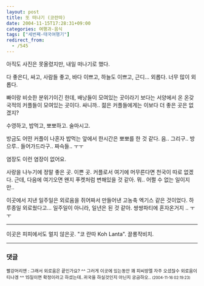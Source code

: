 ```yaml
---
layout: post
title: 또 떠나기 (코란따)
date: 2004-11-15T17:28:31+09:00
categories: 여행과-음식
tags: ["세번째-태국여행기"]
redirect_from:
  - /545
---
```


아직도 사진은 못올렸지만, 내일 떠나기로 했다.

다 좋은디, 싸고, 사람들 좋고, 바다 이쁘고, 하늘도 이쁘고, 근디... 외롭다. 너무 많이 외롭다.

빠이랑 비슷한 분위기이긴 한데, 배낭들이 모여있는 곳이라기 보다는 서양에서 온 온갖 국적의 커플들이 모여있는 곳이다. 싸니까.. 젊은 커플들에게는 이보다 더 좋은 곳은 없겠지?

수영하고, 밥먹고, 뽀뽀하고. 술마시고.

방금도 어떤 커플이 나혼자 밥먹는 앞에서 한시간은 뽀뽀를 한 것 같다. 음.. 그리구.. 방으루.. 들어가드라구.. 짜슥들.. ㅜㅜ

염장도 이런 염장이 없어요.

사랑을 나누기에 정말 좋은 곳. 이쁜 곳. 커플로서 여기에 머무른다면 천국이 따로 없겠다. 근데, 다음에 여기오면 왠지 푸켓처럼 변해있을 것 같아. 뭐.. 어쩔 수 없는 일이지만..

이곳에서 지낸 일주일은 외로움을 쥐어짜서 만들어낸 고농축 엑기스 같은 것이었다. 하루종일 외로웠다고... 일주일이 아니라, 일년은 된 것 같아. 쌍쌍파티에 혼자온거지 .. ㅜㅜ

---

이곳은 피피에서도 멀지 않은곳. "코 란따 Koh Lanta". 끌롱작비치.

* * *

### 댓글



<!--- cmt:913 --->
<!--- mail: --->
<!--- parent:0 --->

<small>빨강머리앤 : 그래서 외로움은 끝인가요? ^^ 그러게 이곳에 있는동안 꽤 피씨방엘 자주 오셨잖수 외로움이 티나겡 ^^ 15일이면 확정이라고 하셨는데..귀국을 하실것인지 아닌지 궁금하오.. <small>(2004-11-16 02:19:23)</small></small>

